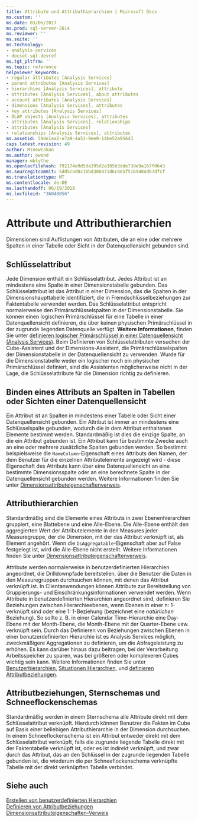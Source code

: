 ```yaml
---
title: Attribute und Attributhierarchien | Microsoft Docs
ms.custom: ''
ms.date: 03/06/2017
ms.prod: sql-server-2014
ms.reviewer: ''
ms.suite: ''
ms.technology:
- analysis-services
- docset-sql-devref
ms.tgt_pltfrm: ''
ms.topic: reference
helpviewer_keywords:
- regular attributes [Analysis Services]
- parent attributes [Analysis Services]
- hierarchies [Analysis Services], attribute
- attributes [Analysis Services], about attributes
- account attributes [Analysis Services]
- dimensions [Analysis Services], attributes
- key attributes [Analysis Services]
- OLAP objects [Analysis Services], attributes
- attributes [Analysis Services], relationships
- attributes [Analysis Services]
- relationships [Analysis Services], attributes
ms.assetid: 59de1ea2-e7a9-4a53-9ee0-14be52e95643
caps.latest.revision: 49
author: Minewiskan
ms.author: owend
manager: mblythe
ms.openlocfilehash: 792174e9d5da395d2a385b3dde73de9a167f0643
ms.sourcegitcommit: 5dd5cad0c1bbd308471d6c885f516948ad67dfcf
ms.translationtype: MT
ms.contentlocale: de-DE
ms.lasthandoff: 06/19/2018
ms.locfileid: "36048856"
---
```

# <a name="attributes-and-attribute-hierarchies"></a>Attribute und Attributhierarchien
  Dimensionen sind Auflistungen von Attributen, die an eine oder mehrere Spalten in einer Tabelle oder Sicht in der Datenquellensicht gebunden sind.  
  
## <a name="key-attribute"></a>Schlüsselattribut  
 Jede Dimension enthält ein Schlüsselattribut. Jedes Attribut ist an mindestens eine Spalte in einer Dimensionstabelle gebunden. Das Schlüsselattribut ist das Attribut in einer Dimension, das die Spalten in der Dimensionshaupttabelle identifiziert, die in Fremdschlüsselbeziehungen zur Faktentabelle verwendet werden. Das Schlüsselattribut entspricht normalerweise den Primärschlüsselspalten in der Dimensionstabelle. Sie können einen logischen Primärschlüssel für eine Tabelle in einer Datenquellensicht definieren, die über keinen physischen Primärschlüssel in der zugrunde liegenden Datenquelle verfügt. **Weitere Informationen**, finden Sie unter [definieren logischer Primärschlüssel in einer Datenquellensicht &#40;Analysis Services&#41;](../multidimensional-models/define-logical-primary-keys-in-a-data-source-view-analysis-services.md). Beim Definieren von Schlüsselattributen versuchen der Cube-Assistent und der Dimensions-Assistent, die Primärschlüsselspalten der Dimensionstabelle in der Datenquellensicht zu verwenden. Wurde für die Dimensionstabelle weder ein logischer noch ein physischer Primärschlüssel definiert, sind die Assistenten möglicherweise nicht in der Lage, die Schlüsselattribute für die Dimension richtig zu definieren.  
  
## <a name="binding-an-attribute-to-columns-in-data-source-view-tables-or-views"></a>Binden eines Attributs an Spalten in Tabellen oder Sichten einer Datenquellensicht  
 Ein Attribut ist an Spalten in mindestens einer Tabelle oder Sicht einer Datenquellensicht gebunden. Ein Attribut ist immer an mindestens eine Schlüsselspalte gebunden, wodurch die in dem Attribut enthaltenen Elemente bestimmt werden. Standardmäßig ist dies die einzige Spalte, an die ein Attribut gebunden ist. Ein Attribut kann für bestimmte Zwecke auch an eine oder mehrere zusätzliche Spalten gebunden werden. So bestimmt beispielsweise die `NameColumn`-Eigenschaft eines Attributs den Namen, der dem Benutzer für die einzelnen Attributelemente angezeigt wird - diese Eigenschaft des Attributs kann über eine Datenquellensicht an eine bestimmte Dimensionsspalte oder an eine berechnete Spalte in der Datenquellensicht gebunden werden. Weitere Informationen finden Sie unter [Dimensionsattributeigenschaftenverweis](../multidimensional-models/dimension-attribute-properties-reference.md).  
  
## <a name="attribute-hierarchies"></a>Attributhierarchien  
 Standardmäßig sind die Elemente eines Attributs in zwei Ebenenhierarchien gruppiert, eine Blattebene und eine Alle-Ebene. Die Alle-Ebene enthält den aggregierten Wert der Attributelemente in den Measures jeder Measuregruppe, der die Dimension, mit der das Attribut verknüpft ist, als Element angehört. Wenn die `IsAggregatable`-Eigenschaft aber auf False festgelegt ist, wird die Alle-Ebene nicht erstellt. Weitere Informationen finden Sie unter [Dimensionsattributeigenschaftenverweis](../multidimensional-models/dimension-attribute-properties-reference.md).  
  
 Attribute werden normalerweise in benutzerdefinierten Hierarchien angeordnet, die Drilldownpfade bereitstellen, über die Benutzer die Daten in den Measuregruppen durchsuchen können, mit denen das Attribut verknüpft ist. In Clientanwendungen können Attribute zur Bereitstellung von Gruppierungs- und Einschränkungsinformationen verwendet werden. Wenn Attribute in benutzerdefinierten Hierarchien angeordnet sind, definieren Sie Beziehungen zwischen Hierarchieebenen, wenn Ebenen in einer n: 1-verknüpft sind oder eine 1: 1-Beziehung (bezeichnet eine *natürlichen* Beziehung). So sollte z. B. in einer Calendar Time-Hierarchie eine Day-Ebene mit der Month-Ebene, die Month-Ebene mit der Quarter-Ebene usw. verknüpft sein. Durch das Definieren von Beziehungen zwischen Ebenen in einer benutzerdefinierten Hierarchie ist es Analysis Services möglich, zweckmäßigere Aggregationen zu definieren, um die Abfrageleistung zu erhöhen. Es kann darüber hinaus dazu beitragen, bei der Verarbeitung Arbeitsspeicher zu sparen, was bei größeren oder komplexeren Cubes wichtig sein kann. Weitere Informationen finden Sie unter [Benutzerhierarchien](user-hierarchies.md), [Situationen Hierarchien](../multidimensional-models/user-defined-hierarchies-create.md), und [definieren Attributbeziehungen](../multidimensional-models/attribute-relationships-define.md).  
  
## <a name="attribute-relationships-star-schemas-and-snowflake-schemas"></a>Attributbeziehungen, Sternschemas und Schneeflockenschemas  
 Standardmäßig werden in einem Sternschema alle Attribute direkt mit dem Schlüsselattribut verknüpft. Hierdurch können Benutzer die Fakten im Cube auf Basis einer beliebigen Attributhierarchie in der Dimension durchsuchen. In einem Schneeflockenschema ist ein Attribut entweder direkt mit dem Schlüsselattribut verknüpft, falls die zugrunde liegende Tabelle direkt mit der Faktentabelle verknüpft ist, oder es ist indirekt verknüpft, und zwar durch das Attribut, das an den Schlüssel in der zugrunde liegenden Tabelle gebunden ist, die wiederum die per Schneeflockenschema verknüpfte Tabelle mit der direkt verknüpften Tabelle verbindet.  
  
## <a name="see-also"></a>Siehe auch  
 [Erstellen von benutzerdefinierten Hierarchien](../multidimensional-models/user-defined-hierarchies-create.md)   
 [Definieren von Attributbeziehungen](../multidimensional-models/attribute-relationships-define.md)   
 [Dimensionsattributeigenschaften-Verweis](../multidimensional-models/dimension-attribute-properties-reference.md)  
  
  